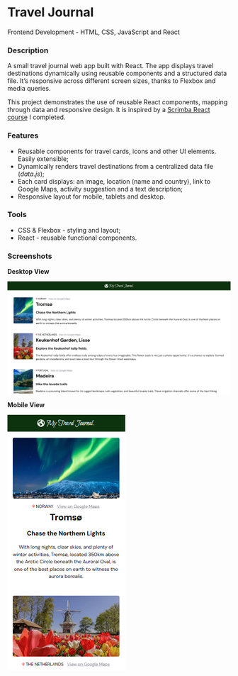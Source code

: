 # Travel Journal
Frontend Development - HTML, CSS, JavaScript and React


### Description
A small travel journal web app built with React. The app displays travel destinations dynamically using reusable components and a structured data file. It’s responsive across different screen sizes, thanks to Flexbox and media queries.

This project demonstrates the use of reusable React components, mapping through data and responsive design. It is inspired by a [Scrimba React course](https://scrimba.com/learn-react-c0e) I completed.


### Features
* Reusable components for travel cards, icons and other UI elements. Easily extensible;
* Dynamically renders travel destinations from a centralized data file (*data.js*);
* Each card displays: an image, location (name and country), link to Google Maps, activity suggestion and a text description;
* Responsive layout for mobile, tablets and desktop.


### Tools
* CSS & Flexbox - styling and layout;
* React - reusable functional components.


### Screenshots
**Desktop View**

![Desktop View](screenshots/Desktop.PNG)

**Mobile View**  

![Mobile View](screenshots/Mobile.PNG)
